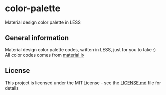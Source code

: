 # color-palette
Material design color palette in LESS

## General information
Material design color palette codes, written in LESS, just for you to take :)
All color codes comes from [material.io](https://material.io/guidelines/style/color.html#color-color-tool)

## License

This project is licensed under the MIT License - see the [LICENSE.md](LICENSE.md) file for details
